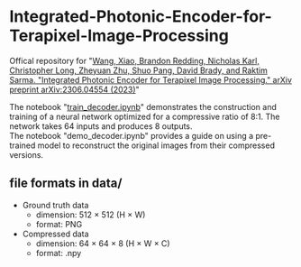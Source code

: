 # Integrated-Photonic-Encoder-for-Terapixel-Image-Processing  
Offical repository for "[Wang, Xiao, Brandon Redding, Nicholas Karl, Christopher Long, Zheyuan Zhu, Shuo Pang, David Brady, and Raktim Sarma. "Integrated Photonic Encoder for Terapixel Image Processing." arXiv preprint arXiv:2306.04554 (2023)](https://arxiv.org/abs/2306.04554)"  

The notebook "[train_decoder.ipynb](https://github.com/djbradyAtOpticalSciencesArizona/Integrated-Photonic-Encoder-for-Terapixel-Image-Processing/blob/main/train_decoder.ipynb)" demonstrates the construction and training of a neural network optimized for a compressive ratio of 8:1. The network takes 64 inputs and produces 8 outputs.  
The notebook "demo_decoder.ipynb" provides a guide on using a pre-trained model to reconstruct the original images from their compressed versions.  

## file formats in data/  
- Ground truth data
  - dimension: 512 $×$ 512 (H $\times$ W)
  - format: PNG
- Compressed data
  - dimension: 64 $×$ 64 $×$ 8 (H $\times$ W $\times$ C)
  - format: .npy
